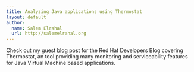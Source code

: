 ```yaml
---
title: Analyzing Java applications using Thermostat 
layout: default
author:
  name: Salem Elrahal
  url: http://salemelrahal.org
---
```


Check out my guest [blog post](http://developers.redhat.com/blog/2016/06/28/devnation-live-blog-analyzing-java-applications-using-thermostat/) for the Red Hat Developers Blog covering Thermostat, an tool providing many monitoring and serviceability features for Java Virtual Machine based applications.
